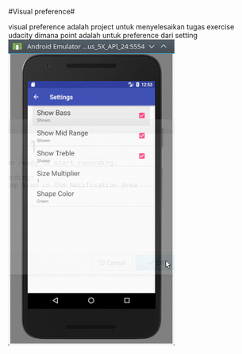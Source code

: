 #Visual preference#

visual preference adalah project untuk menyelesaikan tugas exercise udacity dimana point adalah untuk preference dari setting
![visual_preference](gif/anim.gif)
